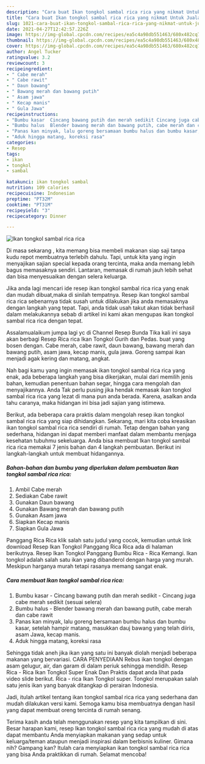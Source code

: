 ```yaml
---
description: "Cara buat Ikan tongkol sambal rica rica yang nikmat Untuk Jualan"
title: "Cara buat Ikan tongkol sambal rica rica yang nikmat Untuk Jualan"
slug: 1021-cara-buat-ikan-tongkol-sambal-rica-rica-yang-nikmat-untuk-jualan
date: 2021-04-27T12:42:57.226Z
image: https://img-global.cpcdn.com/recipes/ea5c4a98db551463/680x482cq70/ikan-tongkol-sambal-rica-rica-foto-resep-utama.jpg
thumbnail: https://img-global.cpcdn.com/recipes/ea5c4a98db551463/680x482cq70/ikan-tongkol-sambal-rica-rica-foto-resep-utama.jpg
cover: https://img-global.cpcdn.com/recipes/ea5c4a98db551463/680x482cq70/ikan-tongkol-sambal-rica-rica-foto-resep-utama.jpg
author: Angel Tucker
ratingvalue: 3.2
reviewcount: 3
recipeingredient:
- " Cabe merah"
- " Cabe rawit"
- " Daun bawang"
- " Bawang merah dan bawang putih"
- " Asam jawa"
- " Kecap manis"
- " Gula Jawa"
recipeinstructions:
- "Bumbu kasar  Cincang bawang putih dan merah sedikit Cincang juga cabe merah sedikit (sesuai selera)"
- "Bumbu halus  Blender bawang merah dan bawang putih, cabe merah dan cabe rawit"
- "Panas kan minyak, lalu goreng bersamaan bumbu halus dan bumbu kasar, setelah hampir matang, masukkan dauj bawang yang telah diiris, asam Jawa, kecap manis."
- "Aduk hingga matang, koreksi rasa"
categories:
- Resep
tags:
- ikan
- tongkol
- sambal

katakunci: ikan tongkol sambal 
nutrition: 109 calories
recipecuisine: Indonesian
preptime: "PT32M"
cooktime: "PT31M"
recipeyield: "3"
recipecategory: Dinner

---
```



![Ikan tongkol sambal rica rica](https://img-global.cpcdn.com/recipes/ea5c4a98db551463/680x482cq70/ikan-tongkol-sambal-rica-rica-foto-resep-utama.jpg)

Di masa  sekarang , kita memang bisa membeli makanan siap saji tanpa kudu repot membuatnya terlebih dahulu. Tapi, untuk kita yang ingin menyajikan sajian special kepada orang tercinta, maka anda memang lebih bagus memasaknya sendiri. Lantaran, memasak di rumah jauh lebih sehat dan bisa menyesuaikan dengan selera keluarga.

Jika anda lagi mencari ide resep ikan tongkol sambal rica rica yang enak dan mudah dibuat,maka di sinilah tempatnya. Resep ikan tongkol sambal rica rica  sebenarnya tidak susah untuk dilakukan jika anda memasaknya dengan langkah yang tepat. Tapi, anda tidak usah takut akan tidak berhasil dalam melakukannya 
sebab di artikel ini kami akan mengupas ikan tongkol sambal rica rica dengan tepat.  

Assalamualaikum jumpa lagi yc di Channel Resep Bunda Tika kali ini saya akan berbagi Resep Rica rica Ikan Tongkol Gurih dan Pedas. buat yang bosen dengan. Cabe merah, cabe rawit, daun bawang, bawang merah dan bawang putih, asam jawa, kecap manis, gula jawa. Goreng sampai ikan menjadi agak kering dan matang, angkat.

Nah bagi kamu yang ingin memasak ikan tongkol sambal rica rica yang enak, ada beberapa langkah yang bisa dikerjakan, mulai dari memilih jenis bahan, kemudian penentuan bahan segar, hingga cara mengolah dan menyajikannya. Anda Tak perlu pusing jika hendak memasak ikan tongkol sambal rica rica yang lezat di mana pun anda berada. Karena, asalkan anda  tahu caranya, maka hidangan ini bisa jadi sajian yang istimewa.

Berikut, ada beberapa cara praktis  dalam mengolah resep ikan tongkol sambal rica rica yang siap dihidangkan. Sekarang, mari kita coba kreasikan ikan tongkol sambal rica rica sendiri di rumah. Tetap dengan bahan yang sederhana, hidangan ini dapat memberi manfaat dalam membantu menjaga kesehatan tubuhmu sekeluarga. Anda bisa membuat Ikan tongkol sambal rica rica memakai 7 jenis bahan dan 4 langkah pembuatan. Berikut ini langkah-langkah untuk membuat hidangannya.

<!--inarticleads1-->

##### Bahan-bahan dan bumbu yang diperlukan dalam pembuatan Ikan tongkol sambal rica rica:

1. Ambil  Cabe merah
1. Sediakan  Cabe rawit
1. Gunakan  Daun bawang
1. Gunakan  Bawang merah dan bawang putih
1. Gunakan  Asam jawa
1. Siapkan  Kecap manis
1. Siapkan  Gula Jawa


Panggang Rica Rica klik salah satu judul yang cocok, kemudian untuk link download Resep Ikan Tongkol Panggang Rica Rica ada di halaman berikutnya. Resep Ikan Tongkol Panggang Bumbu Rica - Rica Kemangi. Ikan tongkol adalah salah satu ikan yang dibanderol dengan harga yang murah. Meskipun harganya murah tetapi rasanya memang sangat enak. 

<!--inarticleads2-->

##### Cara membuat Ikan tongkol sambal rica rica:

1. Bumbu kasar  - Cincang bawang putih dan merah sedikit - Cincang juga cabe merah sedikit (sesuai selera)
1. Bumbu halus  - Blender bawang merah dan bawang putih, cabe merah dan cabe rawit
1. Panas kan minyak, lalu goreng bersamaan bumbu halus dan bumbu kasar, setelah hampir matang, masukkan dauj bawang yang telah diiris, asam Jawa, kecap manis.
1. Aduk hingga matang, koreksi rasa


Sehingga tidak aneh jika ikan yang satu ini banyak diolah menjadi beberapa makanan yang bervariasi. CARA PENYEDIAAN Rebus ikan tongkol dengan asam gelugur, air, dan garam di dalam periuk sehingga mendidih. Resep Rica - Rica Ikan Tongkol Super Enak Dan Praktis dapat anda lihat pada video slide berikut. Rica - rica Ikan Tongkol super. Tongkol merupakan salah satu jenis ikan yang banyak ditangkap di perairan Indonesia. 

Jadi, itulah artikel tentang  ikan tongkol sambal rica rica  yang sederhana dan mudah dilakukan versi kami. Semoga kamu bisa membuatnya dengan hasil yang dapat membuat oreng tercinta di rumah senang. 

Terima kasih anda telah menggunakan resep yang kita tampilkan di sini. Besar harapan kami, resep  Ikan tongkol sambal rica rica yang mudah di atas dapat membantu Anda menyiapkan makanan yang sedap untuk keluarga/teman ataupun menjadi inspirasi dalam berbisnis kuliner. Gimana nih? Gampang kan? Itulah cara menyiapkan ikan tongkol sambal rica rica yang bisa Anda praktikkan di rumah. Selamat mencoba!

